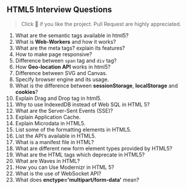 ## HTML5 Interview Questions

> Click :star2: if you like the project. Pull Request are highly appreciated. 

1. What are the semantic tags available in html5?
1. What is **Web-Workers** and how it works?
1. What are the meta tags? explain its features?
1. How to make page responsive?
1. Difference between <code>span</code> tag and <code>div</code> tag?
1. How **Geo-location API** works in html5?
1. Difference between SVG and Canvas.
1. Specify browser engine and its usage.
1. What is the difference between **sessionStorage**, **localStorage** and **cookies**?
1. Explain Drag and Drop tag in html5.
1. Why to use IndexedDB instead of Web SQL in HTML 5?
1. What are the Server-Sent Events (SSE)?
1. Explain Application Cache.
1. Explain Microdata in HTML5.
1. List some of the formatting elements in HTML5.
1. List the API’s available in HTML5.
1. What is a manifest file in HTML?
1. What are different new form element types provided by HTML5?
1. What are the HTML tags which deprecate in HTML5?
1. What are Waves in HTML?
1. How you can Use Modernizr in HTML 5?
1. What is the use of WebSocket API?
1. What does **enctype='multipart/form-data'** mean?

